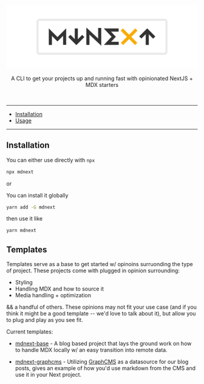 <!-- markdownlint-disable MD033 MD041 -->

![mdnext](./mdnext.png)

<div align="center">

A CLI to get your projects up and running fast with opinionated NextJS + MDX starters

<br/>

</div>

---

- [Installation](#installation)
- [Usage](#usage)

---

## Installation

You can either use directly with `npx`
```bash
npx mdnext
```

or

You can install it globally
```bash
yarn add -G mdnext
```
then use it like 
```bash
yarn mdnext
```


## Templates

Templates serve as a base to get started w/ opinoins surruonding the type of project. These projects come with plugged in opinion surrounding:

- Styling
- Handling MDX and how to source it
- Media handling + optimization

&& a handful of others. These opinions may not fit your use case (and if you think it might be a good template -- we'd love to talk about it), but allow you to plug and play as you see fit. 

Current templates:
- [mdnext-base](https://github.com/domitriusclark/mdnext-base) -
A blog based project that lays the ground work on how to handle MDX locally w/ an easy transition into remote data. 

- [mdnext-graphcms](https://github.com/domitriusclark/mdnext-graphcms) -
Utilizing [GraphCMS](https://graphcms.com) as a datasource for our blog posts, gives an example of how you'd use markdown from the CMS and use it in your Next project.


